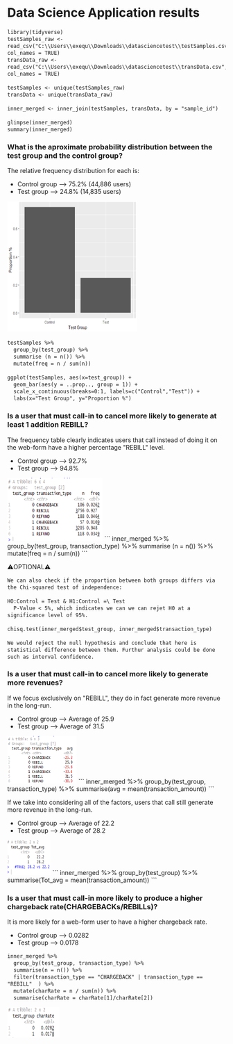# Data Science Application results 

```
library(tidyverse)
testSamples_raw <- read_csv("C:\\Users\\exequ\\Downloads\\datasciencetest\\testSamples.csv", col_names = TRUE)
transData_raw <- read_csv("C:\\Users\\exequ\\Downloads\\datasciencetest\\transData.csv", col_names = TRUE)

testSamples <- unique(testSamples_raw)
transData <- unique(transData_raw)

inner_merged <- inner_join(testSamples, transData, by = "sample_id")

glimpse(inner_merged)
summary(inner_merged)
```

### What is the aproximate probability distribution between the test group and the control group?
The relative frequency distribution for each is:

   - Control group --> 75.2% (44,886 users) 
   - Test group --> 24.8% (14,835 users)
 
 <img src="/IMG.png" height="300" width="300">
 
```
testSamples %>%
  group_by(test_group) %>%
  summarise (n = n()) %>%
  mutate(freq = n / sum(n))

ggplot(testSamples, aes(x=test_group)) + 
  geom_bar(aes(y = ..prop.., group = 1)) +
  scale_x_continuous(breaks=0:1, labels=c("Control","Test")) +
  labs(x="Test Group", y="Proportion %")
```

### Is a user that must call-in to cancel more likely to generate at least 1 addition REBILL? 
The frequency table clearly indicates users that call instead of doing it on the web-form have a higher percentage "REBILL" level. 

   - Control group --> 92.7%  
   - Test group --> 94.8%
   
 <img src="/q1.1.png" height="145" width="220">
```
inner_merged %>%
  group_by(test_group, transaction_type) %>%
  summarise (n = n()) %>%
  mutate(freq = n / sum(n))
```  


:warning:OPTIONAL:warning:
```
We can also check if the proportion between both groups differs via the Chi-squared test of independence: 

HO:Control = Test & H1:Control =\ Test
  P-Value < 5%, which indicates we can we can rejet H0 at a significance level of 95%. 

chisq.test(inner_merged$test_group, inner_merged$transaction_type) 

We would reject the null hypothesis and conclude that here is statistical difference between them. Furthur analysis could be done such as interval confidence. 
``` 
 
### Is a user that must call-in to cancel more likely to generate more revenues? 
If we focus exclusively on "REBILL", they do in fact generate more revenue in the long-run.   
   - Control group --> Average of 25.9
   - Test group --> Average of 31.5

<img src="/q3.1.png" height="110" width="160">
```
inner_merged %>%
  group_by(test_group, transaction_type) %>%
  summarise(avg = mean(transaction_amount)) 
```

If we take into considering all of the factors, users that call still generate more revenue in the long-run.
   - Control group --> Average of 22.2  
   - Test group --> Average of 28.2 
   
<img src="/q3.2.png" height="80" width="100">
```
inner_merged %>%
  group_by(test_group) %>%
  summarise(Tot_avg = mean(transaction_amount)) 
```

### Is a user that must call-in more likely to produce a higher chargeback rate(CHARGEBACKs/REBILLs)?
It is more likely for a web-form user to have a higher chargeback rate.

   - Control group --> 0.0282
   - Test group --> 0.0178

```
inner_merged %>%
  group_by(test_group, transaction_type) %>%
  summarise(n = n()) %>%
  filter(transaction_type == "CHARGEBACK" | transaction_type == "REBILL"  ) %>%
  mutate(charRate = n / sum(n)) %>%
  summarise(charRate = charRate[1]/charRate[2])
```
 <img src="/q4.1.png" height="70" width="120">
